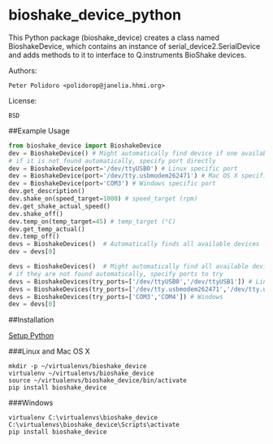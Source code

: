 bioshake_device_python
======================

This Python package (bioshake\_device) creates a class named
BioshakeDevice, which contains an instance of
serial\_device2.SerialDevice and adds methods to it to interface to
Q.instruments BioShake devices.

Authors:

    Peter Polidoro <polidorop@janelia.hhmi.org>

License:

    BSD

##Example Usage


```python
from bioshake_device import BioshakeDevice
dev = BioshakeDevice() # Might automatically find device if one available
# if it is not found automatically, specify port directly
dev = BioshakeDevice(port='/dev/ttyUSB0') # Linux specific port
dev = BioshakeDevice(port='/dev/tty.usbmodem262471') # Mac OS X specific port
dev = BioshakeDevice(port='COM3') # Windows specific port
dev.get_description()
dev.shake_on(speed_target=1000) # speed_target (rpm)
dev.get_shake_actual_speed()
dev.shake_off()
dev.temp_on(temp_target=45) # temp_target (°C)
dev.get_temp_actual()
dev.temp_off()
devs = BioshakeDevices()  # Automatically finds all available devices
dev = devs[0]
```

```python
devs = BioshakeDevices()  # Might automatically find all available devices
# if they are not found automatically, specify ports to try
devs = BioshakeDevices(try_ports=['/dev/ttyUSB0','/dev/ttyUSB1']) # Linux
devs = BioshakeDevices(try_ports=['/dev/tty.usbmodem262471','/dev/tty.usbmodem262472']) # Mac OS X
devs = BioshakeDevices(try_ports=['COM3','COM4']) # Windows
dev = devs[0]
```

##Installation

[Setup Python](https://github.com/janelia-pypi/python_setup)

###Linux and Mac OS X

```shell
mkdir -p ~/virtualenvs/bioshake_device
virtualenv ~/virtualenvs/bioshake_device
source ~/virtualenvs/bioshake_device/bin/activate
pip install bioshake_device
```

###Windows

```shell
virtualenv C:\virtualenvs\bioshake_device
C:\virtualenvs\bioshake_device\Scripts\activate
pip install bioshake_device
```

